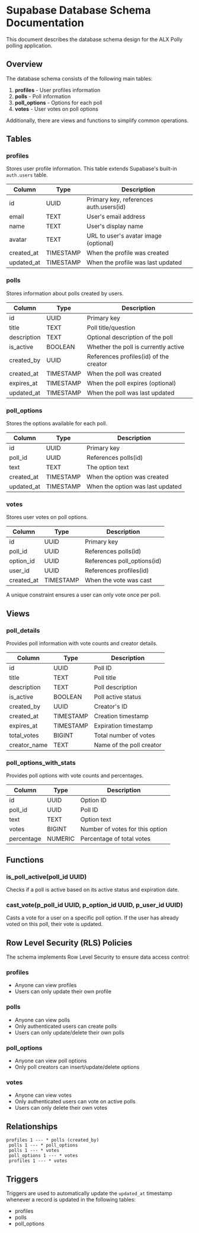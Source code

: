 # Supabase Database Schema Documentation

This document describes the database schema design for the ALX Polly polling application.

## Overview

The database schema consists of the following main tables:

1. **profiles** - User profiles information
2. **polls** - Poll information
3. **poll_options** - Options for each poll
4. **votes** - User votes on poll options

Additionally, there are views and functions to simplify common operations.

## Tables

### profiles

Stores user profile information. This table extends Supabase's built-in `auth.users` table.

| Column | Type | Description |
|--------|------|-------------|
| id | UUID | Primary key, references auth.users(id) |
| email | TEXT | User's email address |
| name | TEXT | User's display name |
| avatar | TEXT | URL to user's avatar image (optional) |
| created_at | TIMESTAMP | When the profile was created |
| updated_at | TIMESTAMP | When the profile was last updated |

### polls

Stores information about polls created by users.

| Column | Type | Description |
|--------|------|-------------|
| id | UUID | Primary key |
| title | TEXT | Poll title/question |
| description | TEXT | Optional description of the poll |
| is_active | BOOLEAN | Whether the poll is currently active |
| created_by | UUID | References profiles(id) of the creator |
| created_at | TIMESTAMP | When the poll was created |
| expires_at | TIMESTAMP | When the poll expires (optional) |
| updated_at | TIMESTAMP | When the poll was last updated |

### poll_options

Stores the options available for each poll.

| Column | Type | Description |
|--------|------|-------------|
| id | UUID | Primary key |
| poll_id | UUID | References polls(id) |
| text | TEXT | The option text |
| created_at | TIMESTAMP | When the option was created |
| updated_at | TIMESTAMP | When the option was last updated |

### votes

Stores user votes on poll options.

| Column | Type | Description |
|--------|------|-------------|
| id | UUID | Primary key |
| poll_id | UUID | References polls(id) |
| option_id | UUID | References poll_options(id) |
| user_id | UUID | References profiles(id) |
| created_at | TIMESTAMP | When the vote was cast |

A unique constraint ensures a user can only vote once per poll.

## Views

### poll_details

Provides poll information with vote counts and creator details.

| Column | Type | Description |
|--------|------|-------------|
| id | UUID | Poll ID |
| title | TEXT | Poll title |
| description | TEXT | Poll description |
| is_active | BOOLEAN | Poll active status |
| created_by | UUID | Creator's ID |
| created_at | TIMESTAMP | Creation timestamp |
| expires_at | TIMESTAMP | Expiration timestamp |
| total_votes | BIGINT | Total number of votes |
| creator_name | TEXT | Name of the poll creator |

### poll_options_with_stats

Provides poll options with vote counts and percentages.

| Column | Type | Description |
|--------|------|-------------|
| id | UUID | Option ID |
| poll_id | UUID | Poll ID |
| text | TEXT | Option text |
| votes | BIGINT | Number of votes for this option |
| percentage | NUMERIC | Percentage of total votes |

## Functions

### is_poll_active(poll_id UUID)

Checks if a poll is active based on its active status and expiration date.

### cast_vote(p_poll_id UUID, p_option_id UUID, p_user_id UUID)

Casts a vote for a user on a specific poll option. If the user has already voted on this poll, their vote is updated.

## Row Level Security (RLS) Policies

The schema implements Row Level Security to ensure data access control:

### profiles
- Anyone can view profiles
- Users can only update their own profile

### polls
- Anyone can view polls
- Only authenticated users can create polls
- Users can only update/delete their own polls

### poll_options
- Anyone can view poll options
- Only poll creators can insert/update/delete options

### votes
- Anyone can view votes
- Only authenticated users can vote on active polls
- Users can only delete their own votes

## Relationships

```
profiles 1 --- * polls (created_by)
 polls 1 --- * poll_options
 polls 1 --- * votes
 poll_options 1 --- * votes
 profiles 1 --- * votes
```

## Triggers

Triggers are used to automatically update the `updated_at` timestamp whenever a record is updated in the following tables:
- profiles
- polls
- poll_options